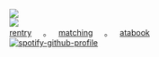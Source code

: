 ![](https://komarev.com/ghpvc/?username=yaoidemon&label=hi+friends&style=pixel&color=c57a7f&base=4000&abbreviated=true)  
![](https://file.garden/aDT0Ck-AL1_uKJ4P/rentry%20pictures/in%20love)   
[rentry](https://rentry.co/finger)⠀⠀‎｡‎⠀⠀‎[matching](https://rentry.co/sern)‎⠀⠀‎‎｡⠀⠀‎[atabook](https://sern.atabook.org/)⠀⠀  
[![spotify-github-profile](https://spotify-github-profile.kittinanx.com/api/view?uid=kfi5edyqaxydewo7hoco748lu&cover_image=true&theme=natemoo-re&show_offline=false&background_color=121212&interchange=false&bar_color=53b14f&bar_color_cover=true)](https://github.com/kittinan/spotify-github-profile)
